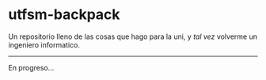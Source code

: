 # utfsm-backpack

Un repositorio lleno de las cosas que hago para la uni, y _tal vez_ volverme un ingeniero informatico.

---

En progreso...
